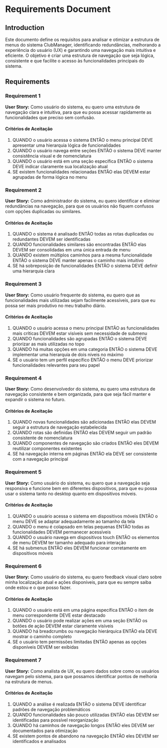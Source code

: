 # Requirements Document

## Introduction

Este documento define os requisitos para analisar e otimizar a estrutura de menus do sistema ClubManager, identificando redundâncias, melhorando a experiência do usuário (UX) e garantindo uma navegação mais intuitiva e eficiente. O objetivo é criar uma estrutura de navegação que seja lógica, consistente e que facilite o acesso às funcionalidades principais do sistema.

## Requirements

### Requirement 1

**User Story:** Como usuário do sistema, eu quero uma estrutura de navegação clara e intuitiva, para que eu possa acessar rapidamente as funcionalidades que preciso sem confusão.

#### Critérios de Aceitação

1. QUANDO o usuário acessa o sistema ENTÃO o menu principal DEVE apresentar uma hierarquia lógica de funcionalidades
2. QUANDO o usuário navega entre seções ENTÃO o sistema DEVE manter consistência visual e de nomenclatura
3. QUANDO o usuário está em uma seção específica ENTÃO o sistema DEVE indicar claramente sua localização atual
4. SE existem funcionalidades relacionadas ENTÃO elas DEVEM estar agrupadas de forma lógica no menu

### Requirement 2

**User Story:** Como administrador do sistema, eu quero identificar e eliminar redundâncias na navegação, para que os usuários não fiquem confusos com opções duplicadas ou similares.

#### Critérios de Aceitação

1. QUANDO o sistema é analisado ENTÃO todas as rotas duplicadas ou redundantes DEVEM ser identificadas
2. QUANDO funcionalidades similares são encontradas ENTÃO elas DEVEM ser consolidadas em uma única entrada de menu
3. QUANDO existem múltiplos caminhos para a mesma funcionalidade ENTÃO o sistema DEVE manter apenas o caminho mais intuitivo
4. SE há sobreposição de funcionalidades ENTÃO o sistema DEVE definir uma hierarquia clara

### Requirement 3

**User Story:** Como usuário frequente do sistema, eu quero que as funcionalidades mais utilizadas sejam facilmente acessíveis, para que eu possa ser mais produtivo no meu trabalho diário.

#### Critérios de Aceitação

1. QUANDO o usuário acessa o menu principal ENTÃO as funcionalidades mais críticas DEVEM estar visíveis sem necessidade de submenu
2. QUANDO funcionalidades são agrupadas ENTÃO o sistema DEVE priorizar as mais utilizadas no topo
3. QUANDO há muitas opções em uma categoria ENTÃO o sistema DEVE implementar uma hierarquia de dois níveis no máximo
4. SE o usuário tem um perfil específico ENTÃO o menu DEVE priorizar funcionalidades relevantes para seu papel

### Requirement 4

**User Story:** Como desenvolvedor do sistema, eu quero uma estrutura de navegação consistente e bem organizada, para que seja fácil manter e expandir o sistema no futuro.

#### Critérios de Aceitação

1. QUANDO novas funcionalidades são adicionadas ENTÃO elas DEVEM seguir a estrutura de navegação estabelecida
2. QUANDO rotas são definidas ENTÃO elas DEVEM seguir um padrão consistente de nomenclatura
3. QUANDO componentes de navegação são criados ENTÃO eles DEVEM reutilizar componentes existentes
4. SE há navegação interna em páginas ENTÃO ela DEVE ser consistente com a navegação principal

### Requirement 5

**User Story:** Como usuário do sistema, eu quero que a navegação seja responsiva e funcione bem em diferentes dispositivos, para que eu possa usar o sistema tanto no desktop quanto em dispositivos móveis.

#### Critérios de Aceitação

1. QUANDO o usuário acessa o sistema em dispositivos móveis ENTÃO o menu DEVE se adaptar adequadamente ao tamanho da tela
2. QUANDO o menu é colapsado em telas pequenas ENTÃO todas as funcionalidades DEVEM permanecer acessíveis
3. QUANDO o usuário navega em dispositivos touch ENTÃO os elementos de menu DEVEM ter tamanho adequado para interação
4. SE há submenus ENTÃO eles DEVEM funcionar corretamente em dispositivos móveis

### Requirement 6

**User Story:** Como usuário do sistema, eu quero feedback visual claro sobre minha localização atual e ações disponíveis, para que eu sempre saiba onde estou e o que posso fazer.

#### Critérios de Aceitação

1. QUANDO o usuário está em uma página específica ENTÃO o item de menu correspondente DEVE estar destacado
2. QUANDO o usuário pode realizar ações em uma seção ENTÃO os botões de ação DEVEM estar claramente visíveis
3. QUANDO há breadcrumbs ou navegação hierárquica ENTÃO ela DEVE mostrar o caminho completo
4. SE o usuário tem permissões limitadas ENTÃO apenas as opções disponíveis DEVEM ser exibidas

### Requirement 7

**User Story:** Como analista de UX, eu quero dados sobre como os usuários navegam pelo sistema, para que possamos identificar pontos de melhoria na estrutura de menus.

#### Critérios de Aceitação

1. QUANDO a análise é realizada ENTÃO o sistema DEVE identificar padrões de navegação problemáticos
2. QUANDO funcionalidades são pouco utilizadas ENTÃO elas DEVEM ser identificadas para possível reorganização
3. QUANDO há caminhos de navegação longos ENTÃO eles DEVEM ser documentados para otimização
4. SE existem pontos de abandono na navegação ENTÃO eles DEVEM ser identificados e analisados